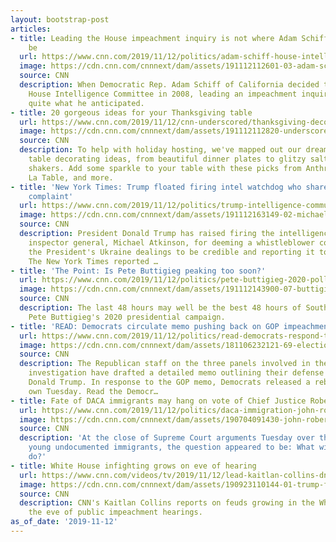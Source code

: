 ```yaml
---
layout: bootstrap-post
articles:
- title: Leading the House impeachment inquiry is not where Adam Schiff expected to
    be
  url: https://www.cnn.com/2019/11/12/politics/adam-schiff-house-intelligence-hearing/index.html
  image: https://cdn.cnn.com/cnnnext/dam/assets/191112112601-03-adam-schiff-impeachment-file-super-tease.jpg
  source: CNN
  description: When Democratic Rep. Adam Schiff of California decided to join the
    House Intelligence Committee in 2008, leading an impeachment inquiry one day wasn't
    quite what he anticipated.
- title: 20 gorgeous ideas for your Thanksgiving table
  url: https://www.cnn.com/2019/11/12/cnn-underscored/thanksgiving-decorating-ideas/index.html
  image: https://cdn.cnn.com/cnnnext/dam/assets/191112112820-underscored-thanksgivingtable-lead2-super-tease.jpg
  source: CNN
  description: To help with holiday hosting, we've mapped out our dream Thanksgiving
    table decorating ideas, from beautiful dinner plates to glitzy salt and pepper
    shakers. Add some sparkle to your table with these picks from Anthropologie, Sur
    La Table, and more.
- title: 'New York Times: Trump floated firing intel watchdog who shared whistleblower
    complaint'
  url: https://www.cnn.com/2019/11/12/politics/trump-intelligence-community-inspector-general-michael-atkinson/index.html
  image: https://cdn.cnn.com/cnnnext/dam/assets/191112163149-02-michael-atkinson-file-super-tease.jpg
  source: CNN
  description: President Donald Trump has raised firing the intelligence community
    inspector general, Michael Atkinson, for deeming a whistleblower complaint regarding
    the President's Ukraine dealings to be credible and reporting it to Congress,
    The New York Times reported …
- title: 'The Point: Is Pete Buttigieg peaking too soon?'
  url: https://www.cnn.com/2019/11/12/politics/pete-buttigieg-2020-polling/index.html
  image: https://cdn.cnn.com/cnnnext/dam/assets/191112143900-07-buttigieg-lead-image-super-tease.jpg
  source: CNN
  description: The last 48 hours may well be the best 48 hours of South Bend Mayor
    Pete Buttigieg's 2020 presidential campaign.
- title: 'READ: Democrats circulate memo pushing back on GOP impeachment talking points'
  url: https://www.cnn.com/2019/11/12/politics/read-democrats-respond-to-gop-memo/index.html
  image: https://cdn.cnn.com/cnnnext/dam/assets/181106232121-69-election-day-1106-super-tease.jpg
  source: CNN
  description: The Republican staff on the three panels involved in the impeachment
    investigation have drafted a detailed memo outlining their defense of President
    Donald Trump. In response to the GOP memo, Democrats released a rebuttal of their
    own Tuesday. Read the Democr…
- title: Fate of DACA immigrants may hang on vote of Chief Justice Roberts
  url: https://www.cnn.com/2019/11/12/politics/daca-immigration-john-roberts-supreme-court/index.html
  image: https://cdn.cnn.com/cnnnext/dam/assets/190704091430-john-roberts-file-12032018-super-tease.jpg
  source: CNN
  description: 'At the close of Supreme Court arguments Tuesday over the fate of certain
    young undocumented immigrants, the question appeared to be: What will John Roberts
    do?'
- title: White House infighting grows on eve of hearing
  url: https://www.cnn.com/videos/tv/2019/11/12/lead-kaitlan-collins-dnt-live-jake-tapper.cnn
  image: https://cdn.cnn.com/cnnnext/dam/assets/190923110144-01-trump-file-lead-image-super-tease.jpg
  source: CNN
  description: CNN's Kaitlan Collins reports on feuds growing in the White House on
    the eve of public impeachment hearings.
as_of_date: '2019-11-12'
---
```


